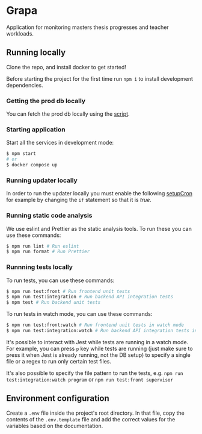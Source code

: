 # Grapa

Application for monitoring masters thesis progresses and teacher workloads.

## Running locally

Clone the repo, and install docker to get started!

Before starting the project for the first time run `npm i` to install development dependencies.

### Getting the prod db locally

You can fetch the prod db locally using the [script](./scripts/get_prod_db.sh).

### Starting application

Start all the services in development mode:

```bash
$ npm start
# or
$ docker compose up
```

### Running updater locally

In order to run the updater locally you must enable the following [setupCron](./src/server/index.ts#60) for example by changing the `if` statement so that it is _true_.

### Running static code analysis

We use eslint and Prettier as the static analysis tools. To run these you can use these commands:

```bash
$ npm run lint # Run eslint
$ npm run format # Run Prettier
```

### Runnning tests locally

To run tests, you can use these commands:

```bash
$ npm run test:front # Run frontend unit tests
$ npm run test:integration # Run backend API integration tests
$ npm test # Run backend unit tests
```

To run tests in watch mode, you can use these commands:

```bash
$ npm run test:front:watch # Run frontend unit tests in watch mode
$ npm run test:integration:watch # Run backend API integration tests in watch mode
```

It's possible to interact with Jest while tests are running in a watch mode. For example, you can press `p` key while tests are running (just make sure to press it when Jest is already running, not the DB setup) to specify a single file or a regex to run only certain test files.

It's also possible to specify the file pattern to run the tests, e.g. `npm run test:integration:watch program` or `npm run test:front supervisor`

## Environment configuration

Create a `.env` file inside the project's root directory. In that file, copy the contents of the `.env.template` file and add the correct values for the variables based on the documentation.
